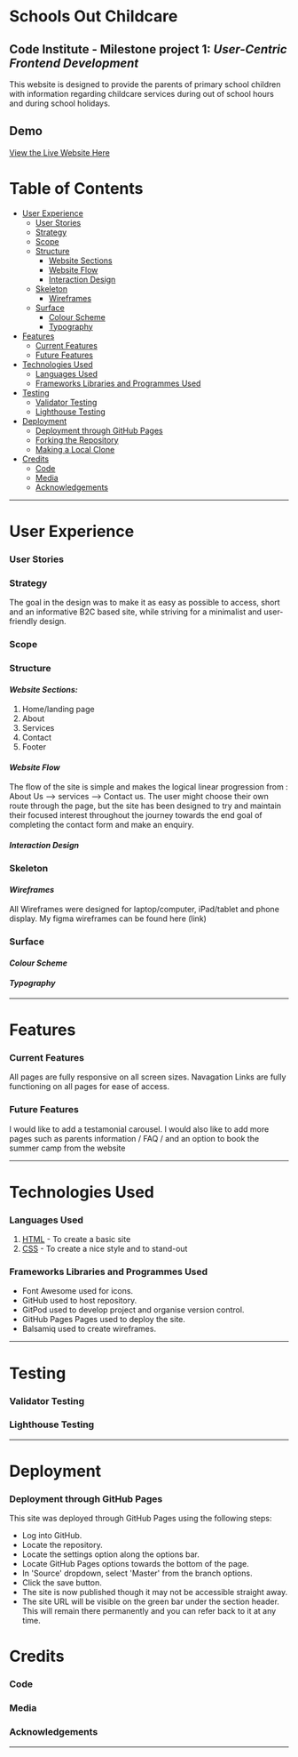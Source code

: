 # Schools Out Childcare
## **Code Institute - Milestone project 1: _User-Centric Frontend Development_** 
This website is designed to provide the parents of primary school children with information regarding childcare services during out of school hours and during school holidays.
## Demo
<!-- add link to live site here -->
[View the Live Website Here](https://moirahartigan.github.io/Ms1-Schools-Out-Childcare/) 

<!-- add screen shot of devices here -->

# Table of Contents
+ [User Experience](#user-experience)
  + [User Stories](#user-stories)
  + [Strategy](#strategy)
  + [Scope](#scope)
  + [Structure](#structure)
    + [Website Sections](#website-sections)
    + [Website Flow](#website-flow)
    + [Interaction Design](#interaction-design)
  + [Skeleton](#skeleton)
    + [Wireframes](#wireframes)
  + [Surface](#surface)
    + [Colour Scheme](#colour-scheme)
    + [Typography](#typography)
+ [Features](#features)
  + [Current Features](#current-features)
  + [Future Features](#future-features)
+ [Technologies Used](#technologies-used)
  + [Languages Used](#languages-used)
  + [Frameworks Libraries and Programmes Used](#frameworks-libraries-and-programmes-used)
+ [Testing](#testing)
  + [Validator Testing](#validator-testing)
  + [Lighthouse Testing](#lighthouse-testing)
+ [Deployment](#deployment)
  + [Deployment through GitHub Pages](#deployment-through-gitHub-pages)
  + [Forking the Repository](#forking-the-repository)
  + [Making a Local Clone](#making-a-local-clone)
+ [Credits](#credits)
  + [Code](#code)
  + [Media](#media)
  + [Acknowledgements](#acknowledgements)
***
# User Experience
### User Stories
### Strategy
<!-- Project goals, customer goals, company goals -->
The goal in the design was to make it as easy as possible to access, short and an informative B2C based site, while striving for a minimalist and user-friendly design.
### Scope
<!--Features to include based on strategy (can/cannot achieve) -->
### Structure
<!--How the information will be logically grouped on the the site -->
#### <em>Website Sections:</em>
1. Home/landing page
2. About
3. Services
4. Contact
5. Footer
#### <em>Website Flow</em>
The flow of the site is simple and makes the logical linear progression from : About Us --> services --> Contact us.
The user might choose their own route through the page, but the site has been designed to try and maintain their focused interest throughout the journey towards the end goal of completing the contact form and make an enquiry.

#### <em>Interaction Design</em>
### Skeleton
<!--How the information is presented - navagation to features -->
#### <em>Wireframes</em>
<!-- Add screen shot of wireframe here -->
All Wireframes were designed for laptop/computer, iPad/tablet and phone display.
My figma wireframes can be found here (link)

### Surface
<!--The look and feel of the site -colours, typography, ease of use -->
#### <em>Colour Scheme</em>
<!-- Add screen shot of color scheme here -->
#### <em>Typography</em>
***
# Features
### Current Features
All pages are fully responsive on all screen sizes.
Navagation Links are fully functioning on all pages for ease of access.
### Future Features
I would like to add a testamonial carousel.
I would also like to add more pages such as parents information / FAQ / and an option to book the summer camp from the website
***
# Technologies Used
### Languages Used
1. [HTML](https://en.wikipedia.org/wiki/HTML5) - To create a basic site
2. [CSS](https://en.wikipedia.org/wiki/CSS) - To create a nice style and to stand-out
### Frameworks Libraries and Programmes Used
* Font Awesome used for icons.
* GitHub used to host repository.
* GitPod used to develop project and organise version control.
* GitHub Pages Pages used to deploy the site.
* Balsamiq used to create wireframes.
<!-- * Autoprefixer used to make CSS cross-browser compatible.
* Transfonter used to convert font from .tff to .woff and .woff2.
* iOS Garage Band used to create audio.
* Lighthouse for performance review.
* PowerMapper used to check compatibility with older browsers.
* Responsinator used to check site was responsive on different screen sizes.-->
***
# Testing
### Validator Testing
### Lighthouse Testing
***
# Deployment
### Deployment through GitHub Pages
This site was deployed through GitHub Pages using the following steps:

* Log into GitHub.
* Locate the repository.
* Locate the settings option along the options bar.
* Locate GitHub Pages options towards the bottom of the page.
* In 'Source' dropdown, select 'Master' from the branch options.
* Click the save button.
* The site is now published though it may not be accessible straight away.
* The site URL will be visible on the green bar under the section header. This will remain there permanently and you can refer back to it at any time.

# Credits
### Code
<!-- credit any code used and from where -->
### Media
<!-- where i sourced the images -->
### Acknowledgements
<!-- thank anyone who helped me -->
***

